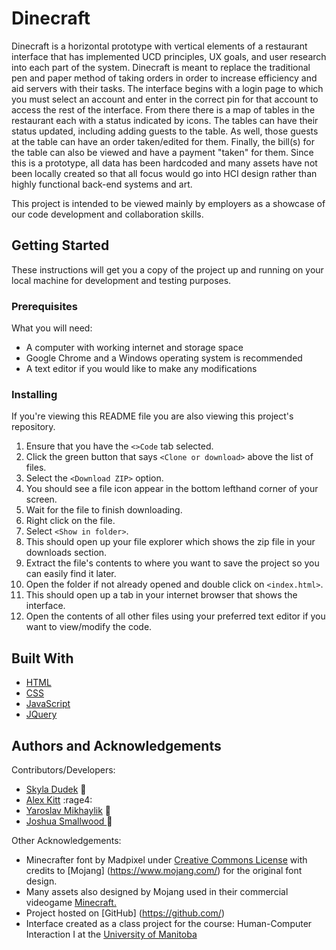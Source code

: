 # Dinecraft

Dinecraft is a horizontal prototype with vertical elements of a restaurant interface that has implemented UCD principles, UX goals, and user research into each part of the system. Dinecraft is meant to replace the traditional pen and paper method of taking orders in order to increase efficiency and aid servers with their tasks. The interface begins with a login page to which you must select an account and enter in the correct pin for that account to access the rest of the interface. From there there is a map of tables in the restaurant each with a status indicated by icons. The tables can have their status updated, including adding guests to the table. As well, those guests at the table can have an order taken/edited for them. Finally, the bill(s) for the table can also be viewed and have a payment "taken" for them. Since this is a prototype, all data has been hardcoded and many assets have not been locally created so that all focus would go into HCI design rather than highly functional back-end systems and art. 

This project is intended to be viewed mainly by employers as a showcase of our code development and collaboration skills. 

## Getting Started

These instructions will get you a copy of the project up and running on your local machine for development and testing purposes. 

### Prerequisites         
What you will need:     
- A computer with working internet and storage space
- Google Chrome and a Windows operating system is recommended   
- A text editor if you would like to make any modifications

### Installing

If you're viewing this README file you are also viewing this project's repository.    
1. Ensure that you have the `<>Code` tab selected.
2. Click the green button that says `<Clone or download>` above the list of files.
3. Select the `<Download ZIP>` option.
4. You should see a file icon appear in the bottom lefthand corner of your screen.
5. Wait for the file to finish downloading.
6. Right click on the file.
7. Select `<Show in folder>`.
8. This should open up your file explorer which shows the zip file in your downloads section.
9. Extract the file's contents to where you want to save the project so you can easily find it later.
10. Open the folder if not already opened and double click on `<index.html>`.
11. This should open up a tab in your internet browser that shows the interface.
12. Open the contents of all other files using your preferred text editor if you want to view/modify the code.

## Built With

* [HTML](https://devdocs.io/html/) 
* [CSS](https://devdocs.io/css/) 
* [JavaScript](https://devdocs.io/javascript/)
* [JQuery](https://api.jquery.com/)

## Authors and Acknowledgements 
Contributors/Developers:    
* [Skyla Dudek](https://github.com/skyladudek) :cake:
* [Alex Kitt](https://github.com/drkitt) :rage4:
* [Yaroslav Mikhaylik](https://github.com/HaselLoyance) :carousel_horse:
* [Joshua Smallwood ](https://github.com/smallwoj) :walking:

Other Acknowledgements: 
* Minecrafter font by Madpixel under [Creative Commons License](http://creativecommons.org/licenses/) with credits to [Mojang] (https://www.mojang.com/) for the original font design.
* Many assets also designed by Mojang used in their commercial videogame [Minecraft.](https://www.minecraft.net/en-us/) 
* Project hosted on [GitHub] (https://github.com/)
* Interface created as a class project for the course: Human-Computer Interaction I at the [University of Manitoba](http://hci.cs.umanitoba.ca/)
